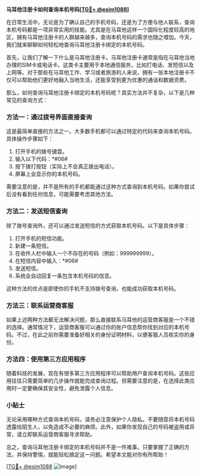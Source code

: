 **马耳他注册卡如何查询本机号码[[TG💪+ @esim1088](https://t.me/s/esim1088)]**

在日常生活中，无论是为了确认自己的手机号码，还是为了方便与他人联系，查询本机号码都是一项非常实用的技能。尤其是在马耳他这样一个国际化程度较高的地区，拥有马耳他注册卡的人群越来越多，查询本机号码的需求也随之增加。今天，我们就来聊聊如何轻松地查询马耳他注册卡绑定的本机号码。

首先，让我们了解一下什么是马耳他注册卡。马耳他注册卡通常是指在马耳他当地办理的SIM卡或电话卡。这类卡主要用于本地通信服务，比如打电话、发短信以及上网等。对于那些在马耳他工作、学习或者旅游的人来说，拥有一张本地注册卡不仅可以帮助他们更好地融入当地生活，还能享受到更为优惠的通话和数据资费。

那么，如何查询马耳他注册卡绑定的本机号码呢？其实方法并不复杂，以下是几种常见的查询方式：

### 方法一：通过拨号界面直接查询

这是最简单直接的方法之一。大多数手机都可以通过特定的代码来查询本机号码。具体操作步骤如下：

1. 打开手机的拨号键盘。
2. 输入以下代码：*#06#
3. 按下拨打按钮（实际上不会真正拨出电话）。
4. 屏幕上会显示你的本机号码。

需要注意的是，并不是所有的手机都能通过这种方式查询到本机号码。如果你尝试后没有看到任何信息，可能需要考虑其他方法。

### 方法二：发送短信查询

除了拨号查询外，还可以通过发送短信的方式获取本机号码。以下是具体步骤：

1. 打开手机的短信功能。
2. 新建一条短信。
3. 在收件人栏中输入一个不存在的号码（例如：999999999）。
4. 在短信内容中输入：*#06#
5. 发送短信。
6. 系统会自动回复一条包含本机号码的信息。

这种方法的优点是即使你的手机不支持拨号查询，也能成功获取本机号码。

### 方法三：联系运营商客服

如果上述两种方法都无法解决问题，那么直接联系马耳他的运营商客服是一个不错的选择。通常情况下，运营商客服可以通过你的账户信息帮你找到对应的本机号码。不过，在此之前你需要准备好相关的身份证明材料，以便客服人员核实你的身份。

### 方法四：使用第三方应用程序

随着科技的发展，现在有很多第三方应用程序可以帮助用户查询本机号码。这些应用往往只需要简单的几步操作就能完成查询过程。但需要注意的是，在选择此类应用时一定要确保其安全性，避免泄露个人信息。

### 小贴士

无论采用哪种方式查询本机号码，请务必注意保护个人隐私。不要随意将本机号码透露给陌生人，以免造成不必要的麻烦。此外，如果你发现自己的号码被盗用或异常，请立即联系运营商客服寻求帮助。

总之，查询马耳他注册卡绑定的本机号码并不是一件难事。只要掌握了正确的方法，并保持警惕，就能轻松搞定这一问题。希望本文能对你有所帮助！

[[TG💪+ @esim1088](https://t.me/s/esim1088) ![Image](https://i.postimg.cc/4NQfJmqS/Snipaste-2025-05-13-00-14-12.png)]